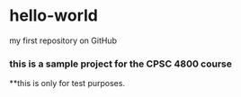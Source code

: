# hello-world
my first repository on GitHub

### this is a sample project for the CPSC 4800 course
**this is only for test purposes.

